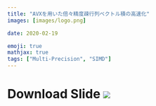 ```yaml
---
title: "AVXを用いた倍々精度疎行列ベクトル積の高速化"
images: [images/logo.png]

date: 2020-02-19

emoji: true
mathjax: true
tags: ["Multi-Precision", "SIMD"]
---
```


# Download Slide [![](https://storage.googleapis.com/numa_blog/etc/icon_pdf.png)][1] 

[1]: https://storage.googleapis.com/numa_blog/publications/MPcomp3.pdf
